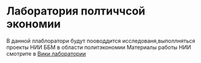 # Лаборатория полтиччсой экономии
В данной ллаблоратори будут пооводдится исследованя,выполлняться проекты НИИ ББМ в области политэкономии
Материалы работы НИИ смотрите  в [Вики лаборатории](https://github.com/Research-institute-of-mad-illness-World/politeconomics-lab/wiki)
